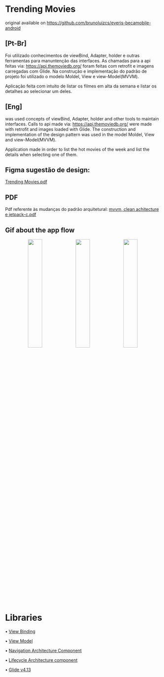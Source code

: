 # Trending Movies

original available on https://github.com/brunoluizcs/everis-becamobile-android

  ## [Pt-Br]
  
  Foi utilizado conhecimentos de viewBind, Adapter, holder e outras ferramentas para manuntenção das interfaces.
  As chamadas para a api feitas via: https://api.themoviedb.org/ foram feitas com retrofit e imagens carregadas com Glide.
  Na construção e implementação do padrão de projeto foi utilizado o modelo Moldel, View e view-Model(MVVM). 

  Aplicação feita com intuito de listar os filmes em alta da semana e listar os detalhes ao selecionar um deles. 

## [Eng]
  was used concepts of viewBind, Adapter, holder and other tools to maintain interfaces.
  Calls to api made via: https://api.themoviedb.org/ were made with retrofit and images loaded with Glide.
  The construction and implementation of the design pattern was used in the model Moldel, View and view-Model(MVVM).
  
  Application made in order to list the hot movies of the week and list the details when selecting one of them.
  
  ## Figma sugestão de design:
  [Trending Movies.pdf](https://github.com/allan8araujo/everis-becamobile-android/files/8880590/Trending.Movies.pdf)

  ## PDF
  Pdf referente às mudanças do padrão arquitetural:
  [mvvm, clean achitecture e jetpack-c.pdf](https://github.com/allan8araujo/everis-becamobile-android/files/8679150/mvvm.clean.achitecture.e.jetpack-c.pdf)
  
  ## Gif about the app flow
<p align="center">
  <img src="https://user-images.githubusercontent.com/77680596/177208413-df68cf06-1b9e-44f2-8933-ab66a061a265.gif" width="30%" height="30%"/>
  <img src="https://user-images.githubusercontent.com/77680596/177208426-1352e00b-397a-4fcb-aee0-273f7d6a6e4f.gif" width="30%" height="30%"/>
  <img src="https://user-images.githubusercontent.com/77680596/177208418-cb420327-d220-427a-8a13-8249afd2750e.gif" width="30%" height="30%"/>
</p>

# Libraries
• [View Binding](https://developer.android.com/topic/libraries/view-binding)

• [View Model](https://developer.android.com/topic/libraries/architecture/viewmodel#sharing)

• [Navigation Architecture Component](https://developer.android.com/guide/navigation)

• [Lifecycle Architecture component](https://developer.android.com/topic/libraries/architecture/lifecycle)

• [Glide v4.13](https://github.com/bumptech/glide)
